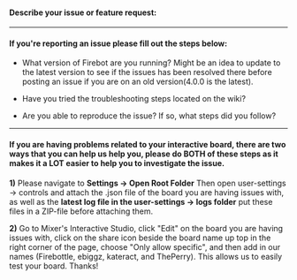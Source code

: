 #### Describe your issue or feature request:



-----------------------------------------------------------------------
#### If you're reporting an issue please fill out the steps below:

- What version of Firebot are you running? Might be an idea to update to the latest version to see if the issues has been resolved there before posting an issue if you are on an old version(4.0.0 is the latest).


- Have you tried the troubleshooting steps located on the wiki?


- Are you able to reproduce the issue? If so, what steps did you follow?

-----------------------------------------------------------------------
#### If you are having problems related to your interactive board, there are two ways that you can help us help you, please do BOTH of these steps as it makes it a LOT easier to help you to investigate the issue.
**1)** Please navigate to **Settings -> Open Root Folder** Then open user-settings -> controls and attach the .json file of the board you are having issues with, as well as the **latest log file in the user-settings -> logs folder** put these files in a ZIP-file before attaching them.

**2)** Go to Mixer's Interactive Studio, click "Edit" on the board you are having issues with, click on the share icon beside the board name up top in the right corner of the page, choose "Only allow specific", and then add in our names (Firebottle, ebiggz, kateract, and ThePerry).
This allows us to easily test your board. Thanks!
